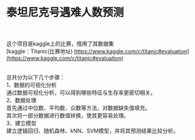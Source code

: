 # 泰坦尼克号遇难人数预测<br> <br> 
这个项目是kaggle上的比赛，借用了其数据集<br> 
[kaggle：Titanic(比赛地址) https://www.kaggle.com/c/titanic#evaluation](https://www.kaggle.com/c/titanic#evaluation)<br> <br> 

总共分为以下几个步骤：<br> 
1、数据的可视化分析<br> 
     通过数据可视化分析，可以得到哪些特征与生存率更密切相关。<br> 
2、数据处理<br> 
     首先通过中位数、平均数、众数等方法，对数据缺失值填充。<br> 
     其次将一部分数据进行数值转换，使其更容易处理。<br> 
3、建立模型<br> 
     建立逻辑回归、随机森林、kNN、SVM模型，并将其预测结果比较分析。<br> 
